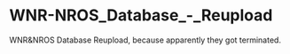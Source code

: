 # WNR-NROS_Database_-_Reupload
WNR&amp;NROS Database Reupload, because apparently they got terminated.
